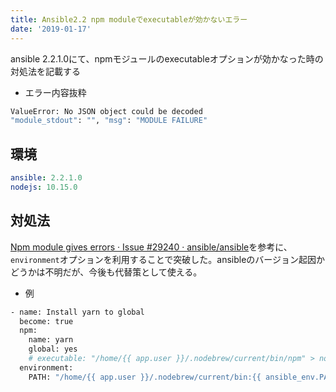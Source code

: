 ```yaml
---
title: Ansible2.2 npm moduleでexecutableが効かないエラー
date: '2019-01-17'
---
```


ansible 2.2.1.0にて、npmモジュールのexecutableオプションが効かなった時の対処法を記載する
<!-- end -->

- エラー内容抜粋

```bash
ValueError: No JSON object could be decoded
"module_stdout": "", "msg": "MODULE FAILURE"
```

## 環境

```yaml
ansible: 2.2.1.0
nodejs: 10.15.0
```

## 対処法

[Npm module gives errors · Issue #29240 · ansible/ansible](https://github.com/ansible/ansible/issues/29240)を参考に、`environment`オプションを利用することで突破した。ansibleのバージョン起因かどうかは不明だが、今後も代替策として使える。

- 例

```bash
- name: Install yarn to global
  become: true
  npm:
    name: yarn
    global: yes
    # executable: "/home/{{ app.user }}/.nodebrew/current/bin/npm" > not working
  environment:
    PATH: "/home/{{ app.user }}/.nodebrew/current/bin:{{ ansible_env.PATH }}"
```
